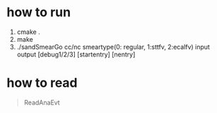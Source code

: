 # how to run
1. cmake .
2. make
3. ./sandSmearGo cc/nc  smeartype(0: regular, 1:sttfv, 2:ecalfv)  input output  [debug1/2/3] [startentry] [nentry]

# how to read
> ReadAnaEvt
